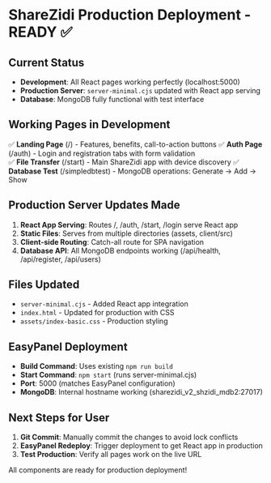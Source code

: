 # ShareZidi Production Deployment - READY ✅

## Current Status
- **Development**: All React pages working perfectly (localhost:5000)
- **Production Server**: `server-minimal.cjs` updated with React app serving
- **Database**: MongoDB fully functional with test interface

## Working Pages in Development
✅ **Landing Page** (/) - Features, benefits, call-to-action buttons
✅ **Auth Page** (/auth) - Login and registration tabs with form validation  
✅ **File Transfer** (/start) - Main ShareZidi app with device discovery
✅ **Database Test** (/simpledbtest) - MongoDB operations: Generate → Add → Show

## Production Server Updates Made
1. **React App Serving**: Routes /, /auth, /start, /login serve React app
2. **Static Files**: Serves from multiple directories (assets, client/src)
3. **Client-side Routing**: Catch-all route for SPA navigation
4. **Database API**: All MongoDB endpoints working (/api/health, /api/register, /api/users)

## Files Updated
- `server-minimal.cjs` - Added React app integration
- `index.html` - Updated for production with CSS
- `assets/index-basic.css` - Production styling

## EasyPanel Deployment
- **Build Command**: Uses existing `npm run build` 
- **Start Command**: `npm start` (runs server-minimal.cjs)
- **Port**: 5000 (matches EasyPanel configuration)
- **MongoDB**: Internal hostname working (sharezidi_v2_shzidi_mdb2:27017)

## Next Steps for User
1. **Git Commit**: Manually commit the changes to avoid lock conflicts
2. **EasyPanel Redeploy**: Trigger deployment to get React app in production
3. **Test Production**: Verify all pages work on the live URL

All components are ready for production deployment!